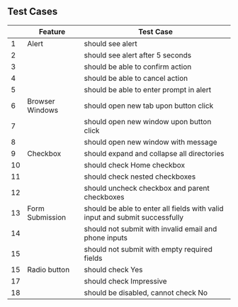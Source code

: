 ## Test Cases

|  | Feature         | Test Case |
|--| -----------     | ----------- |
| 1 | Alert           | should see alert       |
| 2 |                 | should see alert after 5 seconds        |
| 3 |                 | should be able to confirm action        |
| 4 |                 | should be able to cancel action        |
| 5 |                 | should be able to enter prompt in alert        |
| 6 | Browser Windows | should open new tab upon button click        |
| 7 |                 | should open new window upon button click        |
| 8 |                 | should open new window with message        |
| 9 | Checkbox        | should expand and collapse all directories        |
| 10 |                 | should check Home checkbox        |
| 11 |                 | should check nested checkboxes        |
| 12 |                 | should uncheck checkbox and parent checkboxes        |
| 13 | Form Submission | should be able to enter all fields with valid input and submit successfully        |
| 14 |                 | should not submit with invalid email and phone inputs        |
| 15 |                 | should not submit with empty required fields        |
| 15 | Radio button    | should check Yes        |
| 17 |                 | should check Impressive        |
| 18 |                 | should be disabled, cannot check No        |
